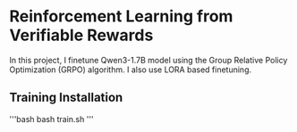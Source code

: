 # Reinforcement Learning from Verifiable Rewards
In this project, I finetune Qwen3-1.7B model using the Group Relative Policy Optimization (GRPO) algorithm. I also use LORA based finetuning.
## Training Installation
'''bash
bash train.sh
'''
